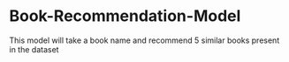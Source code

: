 # Book-Recommendation-Model
This model will take a book name and recommend 5 similar books present in the dataset
